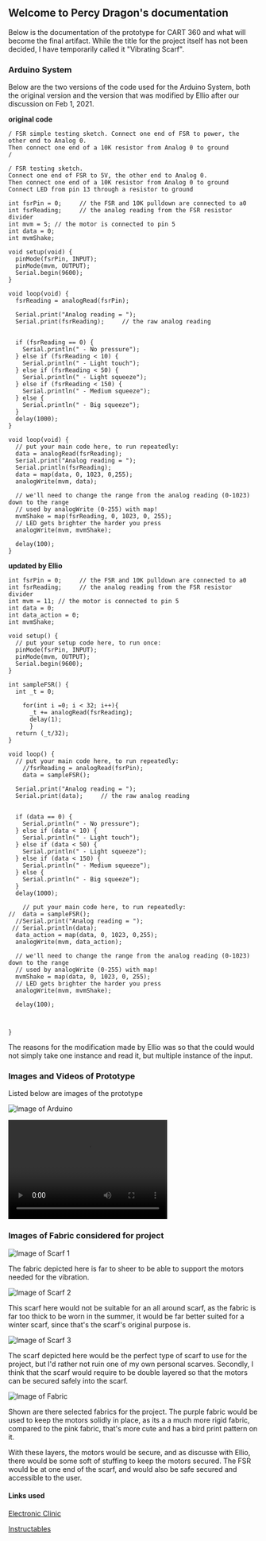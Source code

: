 ## Welcome to Percy Dragon's documentation

Below is the documentation of the prototype for CART 360 and what will become the final artifact.
While the title for the project itself has not been decided, I have temporarily called it "Vibrating Scarf".

### Arduino System
Below are the two versions of the code used for the Arduino System, both the original version and the version that was modified by Ellio after our discussion on Feb 1, 2021.

**original code**
```
/ FSR simple testing sketch. Connect one end of FSR to power, the other end to Analog 0.
Then connect one end of a 10K resistor from Analog 0 to ground
/

/ FSR testing sketch.
Connect one end of FSR to 5V, the other end to Analog 0.
Then connect one end of a 10K resistor from Analog 0 to ground
Connect LED from pin 13 through a resistor to ground

int fsrPin = 0;     // the FSR and 10K pulldown are connected to a0
int fsrReading;     // the analog reading from the FSR resistor divider
int mvm = 5; // the motor is connected to pin 5
int data = 0;
int mvmShake;

void setup(void) {
  pinMode(fsrPin, INPUT);
  pinMode(mvm, OUTPUT);
  Serial.begin(9600);
}

void loop(void) {
  fsrReading = analogRead(fsrPin);

  Serial.print("Analog reading = ");
  Serial.print(fsrReading);     // the raw analog reading


  if (fsrReading == 0) {
    Serial.println(" - No pressure");
  } else if (fsrReading < 10) {
    Serial.println(" - Light touch");
  } else if (fsrReading < 50) {
    Serial.println(" - Light squeeze");
  } else if (fsrReading < 150) {
    Serial.println(" - Medium squeeze");
  } else {
    Serial.println(" - Big squeeze");
  }
  delay(1000);
}

void loop(void) {
  // put your main code here, to run repeatedly:
  data = analogRead(fsrReading);
  Serial.print("Analog reading = ");
  Serial.println(fsrReading);
  data = map(data, 0, 1023, 0,255);
  analogWrite(mvm, data);

  // we'll need to change the range from the analog reading (0-1023) down to the range
  // used by analogWrite (0-255) with map!
  mvmShake = map(fsrReading, 0, 1023, 0, 255);
  // LED gets brighter the harder you press
  analogWrite(mvm, mvmShake);

  delay(100);
}
```


**updated by Ellio**
```
int fsrPin = 0;     // the FSR and 10K pulldown are connected to a0
int fsrReading;     // the analog reading from the FSR resistor divider
int mvm = 11; // the motor is connected to pin 5
int data = 0;
int data_action = 0;
int mvmShake;

void setup() {
  // put your setup code here, to run once:
  pinMode(fsrPin, INPUT);
  pinMode(mvm, OUTPUT);
  Serial.begin(9600);
}

int sampleFSR() {
  int _t = 0;

    for(int i =0; i < 32; i++){
      _t += analogRead(fsrReading);
      delay(1);
      }
  return (_t/32);
}

void loop() {
  // put your main code here, to run repeatedly:
    //fsrReading = analogRead(fsrPin);
    data = sampleFSR();

  Serial.print("Analog reading = ");
  Serial.print(data);     // the raw analog reading


  if (data == 0) {
    Serial.println(" - No pressure");
  } else if (data < 10) {
    Serial.println(" - Light touch");
  } else if (data < 50) {
    Serial.println(" - Light squeeze");
  } else if (data < 150) {
    Serial.println(" - Medium squeeze");
  } else {
    Serial.println(" - Big squeeze");
  }
  delay(1000);

    // put your main code here, to run repeatedly:
//  data = sampleFSR();
  //Serial.print("Analog reading = ");
 // Serial.println(data);
  data_action = map(data, 0, 1023, 0,255);
  analogWrite(mvm, data_action);

  // we'll need to change the range from the analog reading (0-1023) down to the range
  // used by analogWrite (0-255) with map!
  mvmShake = map(data, 0, 1023, 0, 255);
  // LED gets brighter the harder you press
  analogWrite(mvm, mvmShake);

  delay(100);



}

```
The reasons for the modification made by Ellio was so that the could would not simply take one instance and read it, but multiple instance of the input.

### Images and Videos of Prototype
Listed below are images of the prototype

![Image of Arduino](/cart360/CIRCUIT.jpg)

<video src="video0.mov" width="320" height="200" controls preload></video>



### Images of Fabric considered for project

![Image of Scarf 1](https://cdn.discordapp.com/attachments/623295778412167180/805869798859866162/IMG_8030.jpg)

The fabric depicted here is far to sheer to be able to support the motors needed for the vibration.

![Image of Scarf 2](https://cdn.discordapp.com/attachments/623295778412167180/805869807407726632/IMG_8031.jpg)

This scarf here would not be suitable for an all around scarf, as the fabric is far too thick to be worn in the summer, it would be far better suited for a winter scarf, since that's the scarf's original purpose is.

![Image of Scarf 3](https://cdn.discordapp.com/attachments/623295778412167180/805869807449931826/IMG_8032.jpg)

The scarf depicted here would be the perfect type of scarf to use for the project, but I'd rather not ruin one of my own personal scarves. Secondly, I think that the scarf would require to be double layered so that the motors can be secured safely into the scarf.

![Image of Fabric](https://cdn.discordapp.com/attachments/623295778412167180/805869808797089822/IMG_8033.jpg)

Shown are there selected fabrics for the project. The purple fabric would be used to keep the motors solidly in place, as its a a much more rigid fabric, compared to the pink fabric, that's more cute and has a bird print pattern on it.

With these layers, the motors would be secure, and as discusse with Ellio, there would be some soft of stuffing to keep the motors secured. The FSR would be at one end of the scarf, and would also be safe secured and accessible to the user.

#### Links used
[Electronic Clinic](http://www.electroniclinic.com/arduino-micro-vibration-motor-arduino-vibration-motor-code-interfacing/)

[Instructables](https://www.instructables.com/Interfacing-Force-Sensitive-Resistor-to-Arduino/)
